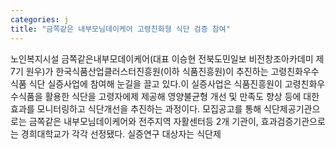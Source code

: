 ```yaml
---
categories: j
title: "금쪽같은 내부모님데이케어 고령친화형 식단 검증 참여"
---
```

노인복지시설 금쪽같은내부모데이케어(대표 이승현 전북도민일보 비전창조아카데미 제7기 원우)가 한국식품산업클러스터진흥원(이하 식품진흥원)이 추진하는 고령친화우수식품 식단 실증사업에 참여해 눈길을 끌고 있다.이 실증사업은 식품진흥원이 고령친화우수식품을 활용한 식단을 고령자에제 제공해 영양불균형 개선 및 만족도 향상 등에 대한 효과를 모니터링하고 식단개선을 추진하는 과정이다. 모집공고를 통해 식단제공기관으로는 금쪽같은 내부모님데이케어와 전주지역 자활센터등 2개 기관이, 효과검증기관으로는 경희대학교가 각각 선정됐다. 실증연구 대상자는 식단제